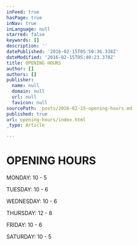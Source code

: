 ```yaml
---
inFeed: true
hasPage: true
inNav: true
inLanguage: null
starred: false
keywords: []
description: ''
datePublished: '2016-02-15T05:50:36.338Z'
dateModified: '2016-02-15T05:40:23.378Z'
title: OPENING HOURS
author: []
authors: []
publisher:
  name: null
  domain: null
  url: null
  favicon: null
sourcePath: _posts/2016-02-15-opening-hours.md
published: true
url: opening-hours/index.html
_type: Article

---
```

# OPENING HOURS

MONDAY: 10 - 5

TUESDAY: 10 - 6

WEDNESDAY: 10 - 6

THURSDAY: 12 - 8

FRIDAY: 10 - 6

SATURDAY: 10 - 5
